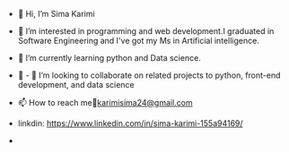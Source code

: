 - 👋 Hi, I’m Sima Karimi
- 👀  I’m interested in programming and web development.I graduated in Software Engineering and I've got my Ms in Artificial intelligence.
- 🌱 I’m currently learning python and Data science.
- 💞️ - 💞️ I’m looking to collaborate on related projects to python, front-end development, and data science

- 📫 How to reach me:e-mail:karimisima24@gmail.com 
- linkdin: https://www.linkedin.com/in/sima-karimi-155a94169/
- 

<!---
siimasima7272/siimasima7272 is a ✨ special ✨ repository because its `README.md` (this file) appears on your GitHub profile.
You can click the Preview link to take a look at your changes.
--->
